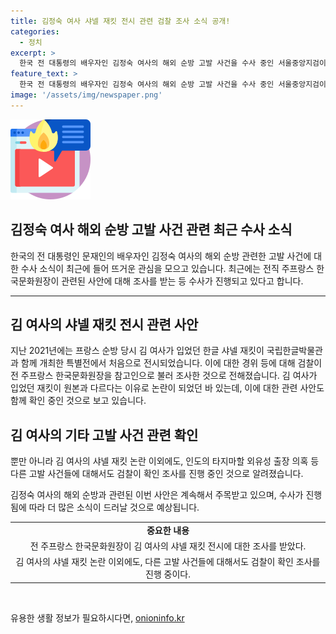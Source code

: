```yaml
---
title: 김정숙 여사 샤넬 재킷 전시 관련 검찰 조사 소식 공개!
categories:
  - 정치
excerpt: >
  한국 전 대통령의 배우자인 김정숙 여사의 해외 순방 고발 사건을 수사 중인 서울중앙지검이 전 주프랑스 한국문화원장을 조사했습니다. 김 여사가 2018년 프랑스 순방 당시 입었던 한글 샤넬 재킷을 국립한글박물관과 함께 전시한 후, 해당 재킷에 대한 논란이 불거졌습니다. 검찰은 재킷 전시 과정과 관련하여 전 원장을 조사했으며, 인도 타지마할 외유성 출장 의혹 등 다른 고발 사건들도 확인 중입니다.
feature_text: >
  한국 전 대통령의 배우자인 김정숙 여사의 해외 순방 고발 사건을 수사 중인 서울중앙지검이 전 주프랑스 한국문화원장을 조사했습니다. 김 여사가 2018년 프랑스 순방 당시 입었던 한글 샤넬 재킷을 국립한글박물관과 함께 전시한 후, 해당 재킷에 대한 논란이 불거졌습니다. 검찰은 재킷 전시 과정과 관련하여 전 원장을 조사했으며, 인도 타지마할 외유성 출장 의혹 등 다른 고발 사건들도 확인 중입니다.
image: '/assets/img/newspaper.png'
---
```


<p><img src="/assets/img/news.png" alt="rentncar 속보" /></p>

<h2>김정숙 여사 해외 순방 고발 사건 관련 최근 수사 소식</h2>

<p data-ke-size="size16">한국의 전 대통령인 문재인의 배우자인 김정숙 여사의 해외 순방 관련한 고발 사건에 대한 수사 소식이 최근에 들어 뜨거운 관심을 모으고 있습니다. 최근에는 전직 주프랑스 한국문화원장이 관련된 사안에 대해 조사를 받는 등 수사가 진행되고 있다고 합니다.</p>

<hr>

<h2 data-ke-size="size26">김 여사의 샤넬 재킷 전시 관련 사안</h2>

<p data-ke-size="size16">지난 2021년에는 프랑스 순방 당시 김 여사가 입었던 한글 샤넬 재킷이 국립한글박물관과 함께 개최한 특별전에서 처음으로 전시되었습니다. 이에 대한 경위 등에 대해 검찰이 전 주프랑스 한국문화원장을 참고인으로 불러 조사한 것으로 전해졌습니다. 김 여사가 입었던 재킷이 원본과 다르다는 이유로 논란이 되었던 바 있는데, 이에 대한 관련 사안도 함께 확인 중인 것으로 보고 있습니다.</p>

<h2 data-ke-size="size26">김 여사의 기타 고발 사건 관련 확인</h2>

<p data-ke-size="size16">뿐만 아니라 김 여사의 샤넬 재킷 논란 이외에도, 인도의 타지마할 외유성 출장 의혹 등 다른 고발 사건들에 대해서도 검찰이 확인 조사를 진행 중인 것으로 알려졌습니다.</p>

<p data-ke-size="size16">김정숙 여사의 해외 순방과 관련된 이번 사안은 계속해서 주목받고 있으며, 수사가 진행됨에 따라 더 많은 소식이 드러날 것으로 예상됩니다.</p>

<table>
  <tr>
    <td style="text-align: center; height: 17px;"><b>중요한 내용</b></td>
  </tr>
  <tr>
    <td style="text-align: center; height: 17px;">전 주프랑스 한국문화원장이 김 여사의 샤넬 재킷 전시에 대한 조사를 받았다.</td>
  </tr>
  <tr>
    <td style="text-align: center; height: 17px;">김 여사의 샤넬 재킷 논란 이외에도, 다른 고발 사건들에 대해서도 검찰이 확인 조사를 진행 중이다.</td>
  </tr>
</table>

<p data-ke-size="size16">&nbsp;</p>
유용한 생활 정보가 필요하시다면, <a href="https://onioninfo.kr" rel="dofollow">onioninfo.kr</a>


